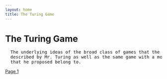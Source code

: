 ```yaml
---
layout: home
title: The Turing Game
---
```

# The Turing Game
<pre>
  The underlying ideas of the broad class of games that the 'parlor game'
  described by Mr. Turing as well as the same game with a modification 
  that he proposed belong to. 
</pre>
[Page 1](./pages/page_1)
